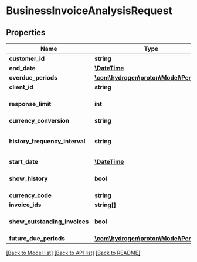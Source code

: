 # BusinessInvoiceAnalysisRequest

## Properties
Name | Type | Description | Notes
------------ | ------------- | ------------- | -------------
**customer_id** | **string** |  | [optional] 
**end_date** | [**\DateTime**](\DateTime.md) |  | [optional] 
**overdue_periods** | [**\com\hydrogen\proton\Model\Periods[]**](Periods.md) |  | [optional] 
**client_id** | **string** |  | [optional] 
**response_limit** | **int** |  | [optional] [default to 10]
**currency_conversion** | **string** |  | [optional] 
**history_frequency_interval** | **string** |  | [optional] [default to 'month']
**start_date** | [**\DateTime**](\DateTime.md) |  | [optional] 
**show_history** | **bool** |  | [optional] [default to false]
**currency_code** | **string** |  | [optional] 
**invoice_ids** | **string[]** |  | [optional] 
**show_outstanding_invoices** | **bool** |  | [optional] [default to false]
**future_due_periods** | [**\com\hydrogen\proton\Model\Periods[]**](Periods.md) |  | [optional] 

[[Back to Model list]](../README.md#documentation-for-models) [[Back to API list]](../README.md#documentation-for-api-endpoints) [[Back to README]](../README.md)


